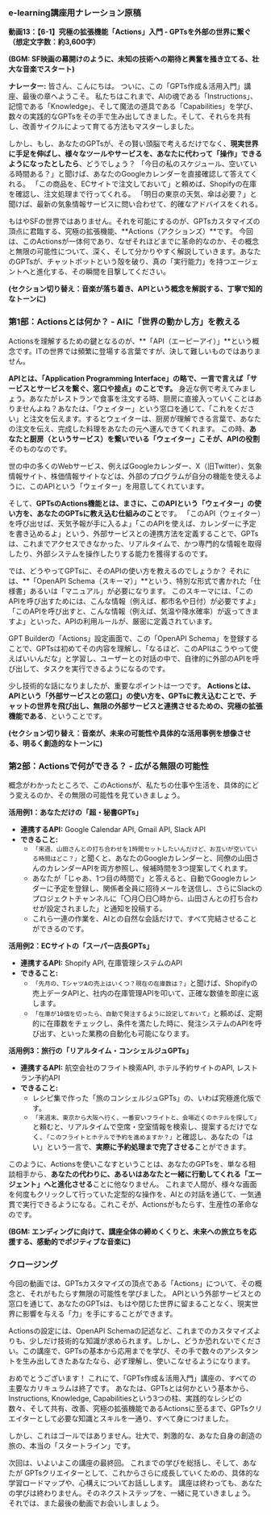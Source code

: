 ### e-learning講座用ナレーション原稿
**動画13：【6-1】究極の拡張機能「Actions」入門 - GPTsを外部の世界に繋ぐ**
**（想定文字数：約3,600字）**

**(BGM: SF映画の幕開けのように、未知の技術への期待と興奮を掻き立てる、壮大な音楽でスタート)**

**ナレーター:**
皆さん、こんにちは。
ついに、この「GPTs作成＆活用入門」講座、最後の章へようこそ。
私たちはこれまで、AIの魂である「Instructions」、記憶である「Knowledge」、そして魔法の道具である「Capabilities」を学び、数々の実践的なGPTsをその手で生み出してきました。そして、それらを共有し、改善サイクルによって育てる方法もマスターしました。

しかし、もし、あなたのGPTsが、その賢い頭脳で考えるだけでなく、**現実世界に手足を伸ばし、様々なツールやサービスを、あなたに代わって「操作」できるようになったとしたら**、どうでしょう？
「今日の私のスケジュール、空いている時間ある？」と聞けば、あなたのGoogleカレンダーを直接確認して答えてくれる。
「この商品を、ECサイトで注文しておいて」と頼めば、Shopifyの在庫を確認し、注文処理まで行ってくれる。
「明日の東京の天気、傘は必要？」と聞けば、最新の気象情報サービスに問い合わせて、的確なアドバイスをくれる。

もはやSFの世界ではありません。それを可能にするのが、GPTsカスタマイズの頂点に君臨する、究極の拡張機能、**Actions（アクションズ）**です。
今回は、このActionsが一体何であり、なぜそれほどまでに革命的なのか、その概念と無限の可能性について、深く、そして分かりやすく解説していきます。あなたのGPTsが、チャットボットという殻を破り、真の「実行能力」を持つエージェントへと進化する、その瞬間を目撃してください。

**(セクション切り替え：音楽が落ち着き、APIという概念を解説する、丁寧で知的なトーンに)**

### 第1部：Actionsとは何か？ - AIに「世界の動かし方」を教える

Actionsを理解するための鍵となるのが、**「API（エーピーアイ）」**という概念です。ITの世界では頻繁に登場する言葉ですが、決して難しいものではありません。

**APIとは、「Application Programming Interface」の略で、一言で言えば「サービスとサービスを繋ぐ、窓口や接点」のことです。**
身近な例で考えてみましょう。あなたがレストランで食事を注文する時、厨房に直接入っていくことはありませんよね？あなたは、「ウェイター」という窓口を通じて、「これをください」と注文を伝えます。するとウェイターは、厨房が理解できる言葉で、あなたの注文を伝え、完成した料理をあなたの元へ運んできてくれます。
この時、**あなたと厨房（というサービス）を繋いでいる「ウェイター」こそが、APIの役割**そのものなのです。

世の中の多くのWebサービス、例えばGoogleカレンダー、X（旧Twitter）、気象情報サイト、株価情報サイトなどは、外部のプログラムが自分の機能を使えるように、このAPIという「ウェイター」を用意してくれています。

そして、**GPTsのActions機能とは、まさに、このAPIという「ウェイター」の使い方を、あなたのGPTsに教え込む仕組みのこと**です。
「このAPI（ウェイター）を呼び出せば、天気予報が手に入るよ」「このAPIを使えば、カレンダーに予定を書き込めるよ」という、外部サービスとの連携方法を定義することで、GPTsは、これまでアクセスできなかった、リアルタイムで、かつ専門的な情報を取得したり、外部システムを操作したりする能力を獲得するのです。

では、どうやってGPTsに、そのAPIの使い方を教えるのでしょうか？
それには、**「OpenAPI Schema（スキーマ）」**という、特別な形式で書かれた「仕様書」あるいは「マニュアル」が必要になります。
このスキーマには、「このAPIを呼び出すためには、こんな情報（例えば、都市名や日付）が必要ですよ」「このAPIを呼び出すと、こんな情報（例えば、気温や降水確率）が返ってきますよ」といった、APIの利用ルールが、厳密に定義されています。

GPT Builderの「Actions」設定画面で、この「OpenAPI Schema」を登録することで、GPTsは初めてその内容を理解し、「なるほど、このAPIはこうやって使えばいいんだな」と学習し、ユーザーとの対話の中で、自律的に外部のAPIを呼び出して、タスクを実行できるようになるのです。

少し技術的な話になりましたが、重要なポイントは一つです。
**Actionsとは、APIという「外部サービスとの窓口」の使い方を、GPTsに教え込むことで、チャットの世界を飛び出し、無限の外部サービスと連携させるための、究極の拡張機能である**、ということです。

**(セクション切り替え：音楽が、未来の可能性や具体的な活用事例を想像させる、明るく創造的なトーンに)**

### 第2部：Actionsで何ができる？ - 広がる無限の可能性

概念がわかったところで、このActionsが、私たちの仕事や生活を、具体的にどう変えるのか、その無限の可能性を見ていきましょう。

**活用例1：あなただけの「超・秘書GPTs」**
*   **連携するAPI:** Google Calendar API, Gmail API, Slack API
*   **できること:**
    *   `「来週、山田さんとの打ち合わせを1時間セットしたいんだけど、お互いが空いている時間はどこ？」`と聞くと、あなたのGoogleカレンダーと、同僚の山田さんのカレンダーAPIを両方参照し、候補時間を3つ提案してくれます。
    *   あなたが「じゃあ、1つ目の時間で」と答えると、自動でGoogleカレンダーに予定を登録し、関係者全員に招待メールを送信し、さらにSlackのプロジェクトチャンネルに「〇月〇日〇時から、山田さんとの打ち合わせが設定されました」と通知を投稿する。
    *   これら一連の作業を、AIとの自然な会話だけで、すべて完結させることができるのです。

**活用例2：ECサイトの「スーパー店長GPTs」**
*   **連携するAPI:** Shopify API, 在庫管理システムのAPI
*   **できること:**
    *   `「先月の、TシャツAの売上はいくつ？現在の在庫数は？」`と聞けば、Shopifyの売上データAPIと、社内の在庫管理APIを叩いて、正確な数値を即座に返します。
    *   `「在庫が10個を切ったら、自動で発注するように設定しておいて」`と頼めば、定期的に在庫数をチェックし、条件を満たした時に、発注システムのAPIを呼び出す、といった業務の自動化も可能になります。

**活用例3：旅行の「リアルタイム・コンシェルジュGPTs」**
*   **連携するAPI:** 航空会社のフライト検索API, ホテル予約サイトのAPI, レストラン予約API
*   **できること:**
    *   レシピ集で作った「旅のコンシェルジュGPTs」の、いわば究極進化版です。
    *   `「来週末、東京から大阪へ行く、一番安いフライトと、会場近くのホテルを探して」`と頼むと、リアルタイムで空席・空室情報を検索し、提案するだけでなく、`「このフライトとホテルで予約を進めますか？」`と確認し、あなたの「はい」という一言で、**実際に予約処理まで完了させる**ことができます。

このように、Actionsを使いこなすということは、あなたのGPTsを、単なる相談相手から、**あなたの代わりに、あるいはあなたと一緒に行動してくれる「エージェント」へと進化させる**ことに他なりません。
これまで人間が、様々な画面を何度もクリックして行っていた定型的な操作を、AIとの対話を通じて、一気通貫で実行できるようになる。これこそが、Actionsがもたらす、生産性の革命なのです。

**(BGM: エンディングに向けて、講座全体の締めくくりと、未来への旅立ちを応援する、感動的でポジティブな音楽に)**

### クロージング

今回の動画では、GPTsカスタマイズの頂点である「Actions」について、その概念と、それがもたらす無限の可能性を学びました。
APIという外部サービスとの窓口を通じて、あなたのGPTsは、もはや閉じた世界に留まることなく、現実世界に影響を与える「力」を手にすることができます。

Actionsの設定には、OpenAPI Schemaの記述など、これまでのカスタマイズよりも、少しだけ技術的な知識が求められます。しかし、どうか恐れないでください。この講座で、GPTsの基本から応用までを学び、その手で数々のアシスタントを生み出してきたあなたなら、必ず理解し、使いこなせるようになります。

おめでとうございます！
これにて、「GPTs作成＆活用入門」講座の、すべての主要なカリキュラムは終了です。
あなたは、GPTsとは何かという基本から、Instructions, Knowledge, Capabilitiesという3つの柱、実践的なレシピの数々、そして共有、改善、究極の拡張機能であるActionsに至るまで、GPTsクリエイターとして必要な知識とスキルを一通り、すべて身につけました。

しかし、これはゴールではありません。壮大で、刺激的な、あなた自身の創造の旅の、本当の「スタートライン」です。

次回は、いよいよこの講座の最終回。
これまでの学びを総括し、そして、あなたが GPTsクリエイターとして、これからさらに成長していくための、具体的な学習ロードマップや、心構えについてお話しします。
講座は終わっても、あなたの学びは終わりません。そのネクストステップを、一緒に見ていきましょう。
それでは、また最後の動画でお会いしましょう。
